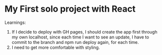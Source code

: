 # My First solo project with React

Learnings:
1) If I decide to deploy with GH pages, I should create the app first through my own localhost, since each time I want to see an update, I have to commit to the branch and npm run deploy again, for each time. 
2) I need to get more comfortable with styling. 

